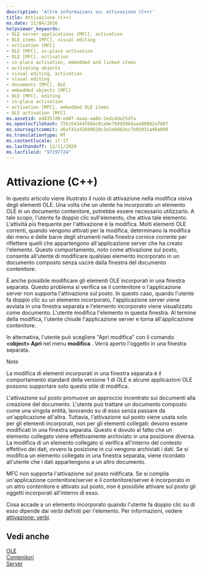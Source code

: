 ```yaml
---
description: 'Altre informazioni su: attivazione (C++)'
title: Attivazione (C++)
ms.date: 11/04/2016
helpviewer_keywords:
- OLE server applications [MFC], activation
- OLE items [MFC], visual editing
- activation [MFC]
- OLE [MFC], in-place activation
- OLE [MFC], activation
- in-place activation, embedded and linked items
- activating objects
- visual editing, activation
- visual editing
- documents [MFC], OLE
- embedded objects [MFC]
- OLE [MFC], editing
- in-place activation
- activation [MFC], embedded OLE items
- OLE activation [MFC]
ms.assetid: ed8357d9-e487-4aaa-aa6b-2edc4de25dfa
ms.openlocfilehash: 726c64344f684c8ca9e79d9296daea80882af08f
ms.sourcegitcommit: d6af41e42699628c3e2e6063ec7b03931a49a098
ms.translationtype: MT
ms.contentlocale: it-IT
ms.lasthandoff: 12/11/2020
ms.locfileid: "97197724"
---
```

# <a name="activation-c"></a>Attivazione (C++)

In questo articolo viene illustrato il ruolo di attivazione nella modifica visiva degli elementi OLE. Una volta che un utente ha incorporato un elemento OLE in un documento contenitore, potrebbe essere necessario utilizzarlo. A tale scopo, l'utente fa doppio clic sull'elemento, che attiva tale elemento. L'attività più frequente per l'attivazione è la modifica. Molti elementi OLE correnti, quando vengono attivati per la modifica, determinano la modifica dei menu e delle barre degli strumenti nella finestra cornice corrente per riflettere quelli che appartengono all'applicazione server che ha creato l'elemento. Questo comportamento, noto come attivazione sul posto, consente all'utente di modificare qualsiasi elemento incorporato in un documento composto senza uscire dalla finestra del documento contenitore.

È anche possibile modificare gli elementi OLE incorporati in una finestra separata. Questo problema si verifica se il contenitore o l'applicazione server non supporta l'attivazione sul posto. In questo caso, quando l'utente fa doppio clic su un elemento incorporato, l'applicazione server viene avviata in una finestra separata e l'elemento incorporato viene visualizzato come documento. L'utente modifica l'elemento in questa finestra. Al termine della modifica, l'utente chiude l'applicazione server e torna all'applicazione contenitore.

In alternativa, l'utente può scegliere "Apri modifica" con il comando **\<object> Apri** nel menu **modifica** . Verrà aperto l'oggetto in una finestra separata.

> [!NOTE]
> La modifica di elementi incorporati in una finestra separata è il comportamento standard della versione 1 di OLE e alcune applicazioni OLE possono supportare solo questo stile di modifica.

L'attivazione sul posto promuove un approccio incentrato sui documenti alla creazione del documento. L'utente può trattare un documento composto come una singola entità, lavorando su di esso senza passare da un'applicazione all'altra. Tuttavia, l'attivazione sul posto viene usata solo per gli elementi incorporati, non per gli elementi collegati: devono essere modificati in una finestra separata. Questo è dovuto al fatto che un elemento collegato viene effettivamente archiviato in una posizione diversa. La modifica di un elemento collegato si verifica all'interno del contesto effettivo dei dati, ovvero la posizione in cui vengono archiviati i dati. Se si modifica un elemento collegato in una finestra separata, viene ricordato all'utente che i dati appartengono a un altro documento.

MFC non supporta l'attivazione sul posto nidificata. Se si compila un'applicazione contenitore/server e il contenitore/server è incorporato in un altro contenitore e attivato sul posto, non è possibile attivare sul posto gli oggetti incorporati all'interno di esso.

Cosa accade a un elemento incorporato quando l'utente fa doppio clic su di esso dipende dai verbi definiti per l'elemento. Per informazioni, vedere [attivazione: verbi](activation-verbs.md).

## <a name="see-also"></a>Vedi anche

[OLE](ole-in-mfc.md)<br/>
[Contenitori](containers.md)<br/>
[Server](servers.md)
